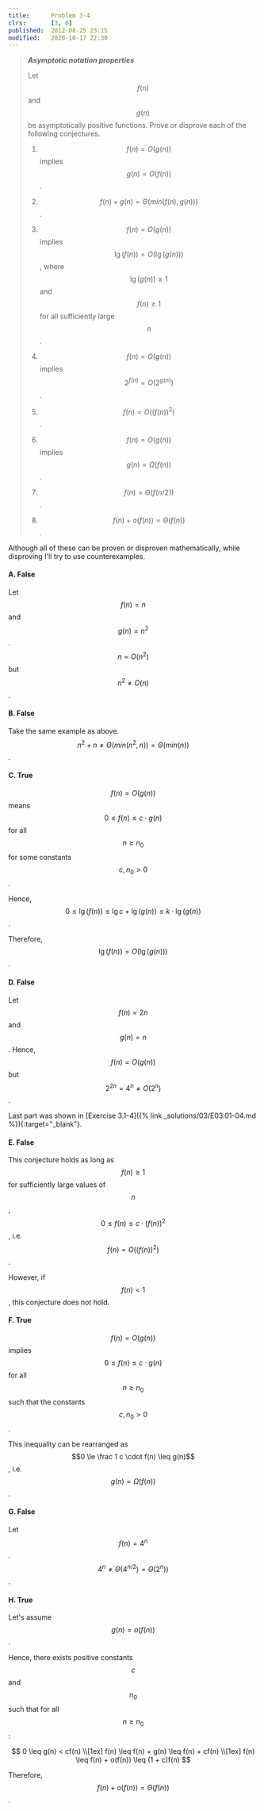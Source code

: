 ```yaml
---
title:      Problem 3-4
clrs:       [3, 0]
published:  2012-08-25 23:15
modified:   2020-10-17 22:30
---
```


> ***Asymptotic notation properties***
>
> Let $$f(n)$$ and $$g(n)$$ be asymptotically positive functions. Prove or disprove each of the following conjectures.
>
> 1. $$f(n) = O(g(n))$$ implies $$g(n) = O(f(n))$$.
>
> 2. $$f(n) + g(n) = \Theta(min(f(n), g(n)))$$.
>
> 3. $$f(n) = O(g(n))$$ implies $$\lg (f(n)) = O(\lg(g(n)))$$, where $$\lg(g(n)) \ge 1$$ and $$f(n) \ge 1$$ for all sufficiently large $$n$$.
>
> 4. $$f(n) = O(g(n))$$ implies $$2^{f(n)} = O\left(2^{g(n)}\right)$$.
>
> 5. $$f(n) = O((f(n))^2)$$.
>
> 6. $$f(n) = O(g(n))$$ implies $$g(n) = \Omega(f(n))$$.
>
> 7. $$f(n) = \Theta(f(n/2))$$.
>
> 8. $$f(n) + o(f(n)) = \Theta(f(n))$$.
>

Although all of these can be proven or disproven mathematically, while disproving I'll try to use counterexamples.

#### A. False

Let $$f(n) = n$$ and $$g(n) = n^2$$. $$n = O(n^2)$$ but $$n^2 \ne O(n)$$.

#### B. False

Take the same example as above. $$n^2 + n \ne \Theta(min(n^2, n)) = \Theta(min(n))$$.

#### C. True

$$f(n) = O(g(n))$$ means $$0 \le f(n) \le c \cdot g(n)$$ for all $$n \ge n_0$$ for some constants $$c, n_0 > 0$$.

Hence, $$0 \le \lg (f(n)) \le \lg c + \lg (g(n)) \le k \cdot \lg(g(n))$$.

Therefore, $$\lg (f(n)) = O(\lg(g(n)))$$.

#### D. False

Let $$f(n) = 2n$$ and $$g(n) = n$$. Hence, $$f(n) = O(g(n))$$ but $$2^{2n} = 4^n \ne O\left(2^n\right)$$.

Last part was shown in [Exercise 3.1-4]({% link _solutions/03/E03.01-04.md %}){:target="_blank"}.

#### E. False

This conjecture holds as long as $$f(n) \ge 1$$ for sufficiently large values of $$n$$, $$0 \le f(n) \le c \cdot (f(n))^2$$, i.e. $$f(n) = O((f(n))^2)$$.

However, if $$f(n) < 1$$, this conjecture does not hold.

#### F. True

$$f(n) = O(g(n))$$ implies $$0 \le f(n) \le c \cdot g(n)$$ for all $$n \ge n_0$$ such that the constants $$c, n_0 > 0$$.

This inequality can be rearranged as $$0 \le \frac 1 c \cdot f(n) \leq g(n)$$, i.e. $$g(n) = \Omega(f(n))$$.

#### G. False

Let $$f(n) = 4^n$$. $$4^n \ne \Theta(4^{n/2}) = \Theta(2^n))$$.

#### H. True

Let's assume $$g(n) = o(f(n))$$.

Hence, there exists positive constants $$c$$ and $$n_0$$ such that for all $$ n \geq n_0$$:

$$
0 \leq g(n) < cf(n) \\[1ex]
f(n) \leq f(n) + g(n) \leq f(n) + cf(n) \\[1ex]
f(n) \leq f(n) + o(f(n)) \leq (1 + c)f(n)
$$

Therefore, $$f(n) + o(f(n)) = \Theta(f(n))$$.
